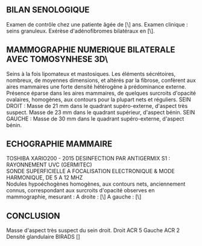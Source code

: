 ## BILAN SENOLOGIQUE
Examen de contrôle chez une patiente âgée de [\\] ans.
Examen clinique : seins granuleux.
Exérèse d'adénofibromes bilatéraux en [\\].

## MAMMOGRAPHIE NUMERIQUE BILATERALE AVEC TOMOSYNHESE 3D\
Seins à la fois lipomateux et mastosiques.
Les éléments sécrétoires, nombreux, de moyennes dimensions, et altérés par la fibrose, confèrent aux aires mammaires une forte densité hétérogène à prédominance externe.
Présence éparse dans les aires mammaires, de quelques surcroits d'opacité ovalaires, homogènes, aux contours pour la plupart nets et réguliers.
SEIN DROIT :
Masse de 21 mm dans le quadrant supéro-externe, d'aspect très suspect.
Masse de 23 mm dans le quadrant supérieur, d'aspect bénin.
SEIN GAUCHE :
Masse de 30 mm dans le quadrant supéro-externe, d'aspect bénin.

## ECHOGRAPHIE MAMMAIRE
TOSHIBA XARIO200 - 2015 DESINFECTION PAR ANTIGERMIX S1 : RAYONNEMENT UVC (GERMITEC)\
SONDE SUPERFICIELLE A FOCALISATION ELECTRONIQUE & MODE HARMONIQUE, DE 5 A 12 MHZ\
Nodules hypoéchogènes homogènes, aux contours nets, anciennement connus, correspondant aux surcroits d'opacité observes en mammographie, mesurant :
A droite :
[\\]
A gauche :
[\\]

## CONCLUSION
Masse d'aspect très suspect du sein droit.
Droit ACR 5 Gauche ACR 2
Densité glandulaire BIRADS []